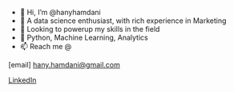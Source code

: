 - 👋 Hi, I’m @hanyhamdani
- 👀 A data science enthusiast, with rich experience in Marketing
- 🌱 Looking to powerup my skills in the field
- 💞️ Python, Machine Learning, Analytics
- 📫 Reach me @

[email] <hany.hamdani@gmail.com>  

[LinkedIn](www.linkedin.com/in/shassanr)


<!---
hanyhamdani/hanyhamdani is a ✨ special ✨ repository because its `README.md` (this file) appears on your GitHub profile.
You can click the Preview link to take a look at your changes.
--->
